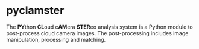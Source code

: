 # pyclamster
The **PY**thon **CL**oud c**AM**era **STER**eo analysis system is a Python module to post-process cloud camera images. The post-processing includes image manipulation, processing and matching.
